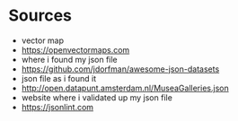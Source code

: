 # Sources
- vector map
- https://openvectormaps.com
- where i found my json file
- https://github.com/jdorfman/awesome-json-datasets
- json file as i found it
- http://open.datapunt.amsterdam.nl/MuseaGalleries.json
- website where i validated up my json file
- https://jsonlint.com 